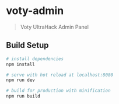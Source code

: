 # voty-admin

> Voty UltraHack Admin Panel

## Build Setup

```bash
# install dependencies
npm install

# serve with hot reload at localhost:8080
npm run dev

# build for production with minification
npm run build
```
